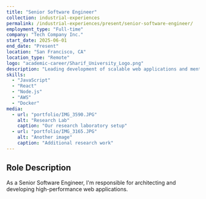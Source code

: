 ```yaml
---
title: "Senior Software Engineer"
collection: industrial-experiences
permalink: /industrial-experiences/present/senior-software-engineer/
employment_type: "Full-time"
company: "Tech Company Inc."
start_date: 2025-06-01
end_date: "Present"
location: "San Francisco, CA"
location_type: "Remote"
logo: "academic-career/Sharif_University_Logo.png"
description: "Leading development of scalable web applications and mentoring junior developers."
skills:
  - "JavaScript"
  - "React"
  - "Node.js"
  - "AWS"
  - "Docker"
media:
  - url: "portfolio/IMG_3590.JPG"
    alt: "Research Lab"
    caption: "Our research laboratory setup"
  - url: "portfolio/IMG_3165.JPG"
    alt: "Another image"
    caption: "Additional research work"
---
```


## Role Description

As a Senior Software Engineer, I'm responsible for architecting and developing high-performance web applications.
